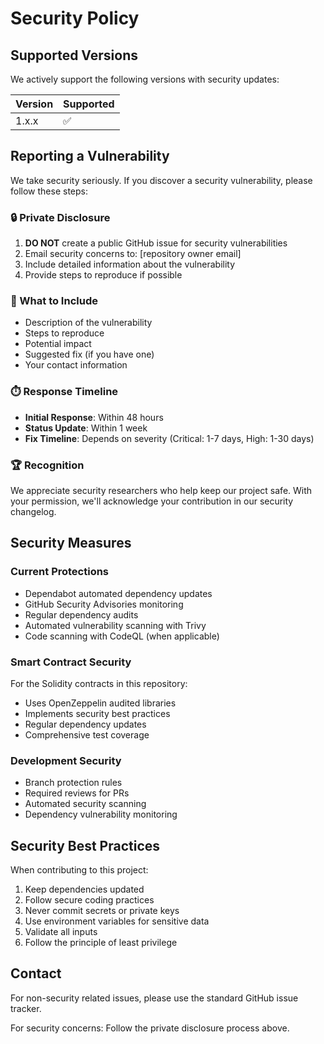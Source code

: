 # Security Policy

## Supported Versions

We actively support the following versions with security updates:

| Version | Supported          |
| ------- | ------------------ |
| 1.x.x   | :white_check_mark: |

## Reporting a Vulnerability

We take security seriously. If you discover a security vulnerability, please follow these steps:

### 🔒 Private Disclosure

1. **DO NOT** create a public GitHub issue for security vulnerabilities
2. Email security concerns to: [repository owner email]
3. Include detailed information about the vulnerability
4. Provide steps to reproduce if possible

### 📝 What to Include

- Description of the vulnerability
- Steps to reproduce
- Potential impact
- Suggested fix (if you have one)
- Your contact information

### ⏱️ Response Timeline

- **Initial Response**: Within 48 hours
- **Status Update**: Within 1 week
- **Fix Timeline**: Depends on severity (Critical: 1-7 days, High: 1-30 days)

### 🏆 Recognition

We appreciate security researchers who help keep our project safe. With your permission, we'll acknowledge your contribution in our security changelog.

## Security Measures

### Current Protections

- Dependabot automated dependency updates
- GitHub Security Advisories monitoring
- Regular dependency audits
- Automated vulnerability scanning with Trivy
- Code scanning with CodeQL (when applicable)

### Smart Contract Security

For the Solidity contracts in this repository:

- Uses OpenZeppelin audited libraries
- Implements security best practices
- Regular dependency updates
- Comprehensive test coverage

### Development Security

- Branch protection rules
- Required reviews for PRs
- Automated security scanning
- Dependency vulnerability monitoring

## Security Best Practices

When contributing to this project:

1. Keep dependencies updated
2. Follow secure coding practices
3. Never commit secrets or private keys
4. Use environment variables for sensitive data
5. Validate all inputs
6. Follow the principle of least privilege

## Contact

For non-security related issues, please use the standard GitHub issue tracker.

For security concerns: Follow the private disclosure process above.